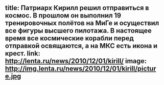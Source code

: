 title: Патриарх Кирилл решил отправиться в космос.  В прошлом он выполнил 19 тренировочных полётов на МиГе и осуществил все фигуры высшего пилотажа.  В настоящее время все космические корабли перед отправкой освящаются, а на МКС есть икона и крест.
link: http://lenta.ru/news/2010/12/01/kirill/
image: http://img.lenta.ru/news/2010/12/01/kirill/picture.jpg
---
